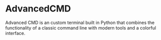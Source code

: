 # AdvancedCMD
Advanced CMD is an custom terminal built in Python that combines the functionality of a classic command line with modern tools and a colorful interface.
